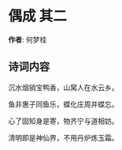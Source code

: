 # 偶成  其二

**作者**: 何梦桂

## 诗词内容

沉水烟销宝鸭香，山窝人在水云乡。

鱼非惠子同鱼乐，蝶化庄周并蝶忘。

心了固知身是寄，物齐宁与道相妨。

清明即是神仙界，不用丹炉炼玉霜。

